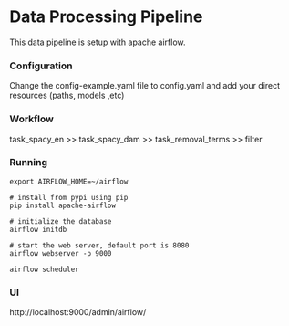 # Data Processing Pipeline

This data pipeline is setup with apache airflow. 

### Configuration

Change the config-example.yaml file to config.yaml and add your direct resources (paths, models ,etc)

### Workflow

task_spacy_en >> task_spacy_dam >> task_removal_terms >> filter

### Running

```
export AIRFLOW_HOME=~/airflow

# install from pypi using pip
pip install apache-airflow

# initialize the database
airflow initdb

# start the web server, default port is 8080
airflow webserver -p 9000

airflow scheduler
```

### UI

http://localhost:9000/admin/airflow/

